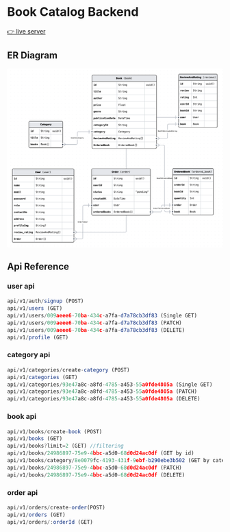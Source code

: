 # Book Catalog Backend

[👉 live server]('#')

## ER Diagram

![ER Diagram](ER-diragram.png)

## Api Reference

### user api

```javascript
api/v1/auth/signup (POST)
api/v1/users (GET)
api/v1/users/009aeee6-70ba-434c-a7fa-d7a78cb3df83 (Single GET)
api/v1/users/009aeee6-70ba-434c-a7fa-d7a78cb3df83 (PATCH)
api/v1/users/009aeee6-70ba-434c-a7fa-d7a78cb3df83 (DELETE)
api/v1/profile (GET)
```

### category api

```javascript
api/v1/categories/create-category (POST)
api/v1/categories (GET)
api/v1/categories/93e47a8c-a8fd-4785-a453-55a0fde4805a (Single GET)
api/v1/categories/93e47a8c-a8fd-4785-a453-55a0fde4805a (PATCH)
api/v1/categories/93e47a8c-a8fd-4785-a453-55a0fde4805a (DELETE)
```

### book api

```javascript
api/v1/books/create-book (POST)
api/v1/books (GET)
api/v1/books?limit=2 (GET) //filtering
api/v1/books/24986897-75e9-4bbc-a5d0-68d0d24ac0df (GET by id)
api/v1/books/category/8e0079fc-4193-431f-9ebf-b290ebe3b502 (GET by category)
api/v1/books/24986897-75e9-4bbc-a5d0-68d0d24ac0df (PATCH)
api/v1/books/24986897-75e9-4bbc-a5d0-68d0d24ac0df (DELETE)
```

### order api

```javascript
api/v1/orders/create-order(POST)
api/v1/orders (GET)
api/v1/orders/:orderId (GET)
```

